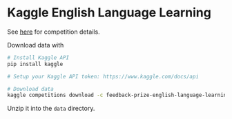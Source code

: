 # Kaggle English Language Learning

See [here](https://www.kaggle.com/competitions/feedback-prize-english-language-learning) for competition details.

Download data with

```sh
# Install Kaggle API
pip install kaggle

# Setup your Kaggle API token: https://www.kaggle.com/docs/api

# Download data
kaggle competitions download -c feedback-prize-english-language-learning
```

Unzip it into the `data` directory.

